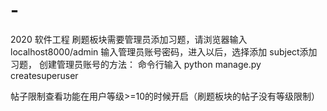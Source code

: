 # -
2020 软件工程 
刷题板块需要管理员添加习题，请浏览器输入 localhost8000/admin
输入管理员账号密码，进入以后，选择添加 subject添加习题，
创建管理员账号的方法：  命令行输入 python manage.py createsuperuser

帖子限制查看功能在用户等级>=10的时候开启（刷题板块的帖子没有等级限制）
